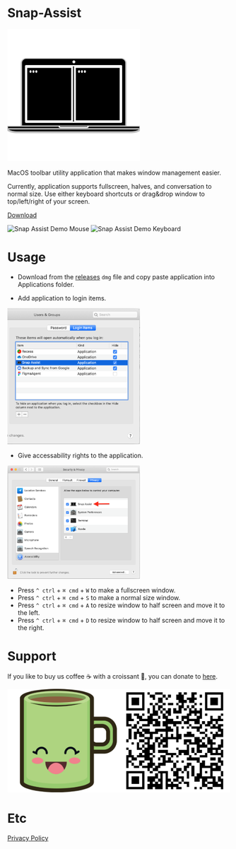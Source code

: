 # Snap-Assist

<img src="https://github.com/Dots-n-Spaces/Snap-Assist/blob/master/Images/Icon.png" alt="Snap Assist Logo" width="300px" />

MacOS toolbar utility application that makes window management easier. 

Currently, application supports fullscreen, halves, and conversation to normal size. Use either keyboard shortcuts or drag&drop window to top/left/right of your screen.

[Download](https://github.com/Dots-n-Spaces/Snap-Assist/releases/download/1.0/Snap.Assist.1.0.dmg)

<img src="https://github.com/Dots-n-Spaces/Snap-Assist/blob/master/Images/DemoMouse.gif" alt="Snap Assist Demo Mouse" />
<img src="https://github.com/Dots-n-Spaces/Snap-Assist/blob/master/Images/DemoKey.gif" alt="Snap Assist Demo Keyboard" />

# Usage
- Download from the [releases](https://github.com/Dots-n-Spaces/Snap-Assist/releases) `dmg` file and copy paste application into Applications folder.

- Add application to login items.
<img src="https://github.com/Dots-n-Spaces/Snap-Assist/blob/master/Images/LoginItems.png" alt="Login items" width="300px" />

- Give accessability rights to the application.
<img src="https://github.com/Dots-n-Spaces/Snap-Assist/blob/master/Images/Accessability.png" alt="Accessability window" width="300px" />

* Press `^ ctrl` + `⌘ cmd` + `W` to make a fullscreen window.
* Press `^ ctrl` + `⌘ cmd` + `S` to make a normal size window.
* Press `^ ctrl` + `⌘ cmd` + `A` to resize window to half screen and move it to the left.
* Press `^ ctrl` + `⌘ cmd` + `D` to resize window to half screen and move it to the right.

# Support
If you like to buy us coffee ☕️ with a croissant 🥐, you can donate to [here](https://www.paypal.com/cgi-bin/webscr?cmd=_s-xclick&hosted_button_id=VT7GVV2DR3LZS&source=url).

<a href="https://www.paypal.com/cgi-bin/webscr?cmd=_s-xclick&hosted_button_id=VT7GVV2DR3LZS&source=url" alt="Buy us coffee ☕️ with a croissant 🥐">
   <img src="https://github.com/Dots-n-Spaces/Snap-Assist/blob/master/Images/Donation.png" alt="Coffee mug and donation QR code" />
</a>

# Etc
[Privacy Policy](https://github.com/Dots-n-Spaces/Policies/blob/master/PrivacyPolicy.md)
